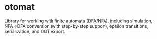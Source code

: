 # otomat
Library for working with finite automata (DFA/NFA), including simulation, NFA→DFA conversion (with step-by-step support), epsilon transitions, serialization, and DOT export. 
